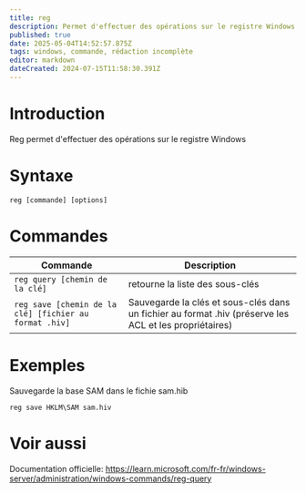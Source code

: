 ```yaml
---
title: reg
description: Permet d'effectuer des opérations sur le registre Windows
published: true
date: 2025-05-04T14:52:57.875Z
tags: windows, commande, rédaction incomplète
editor: markdown
dateCreated: 2024-07-15T11:58:30.391Z
---
```


# Introduction

Reg permet d'effectuer des opérations sur le registre Windows

# Syntaxe

`reg [commande] [options]`

# Commandes

| Commande                       | Description                                                                                            |
| ------------------------------ | ------------------------------------------------------------------------------------------------------ |
| `reg query [chemin de la clé]` | retourne la liste des sous-clés                                                                        |
| `reg save [chemin de la clé] [fichier au format .hiv]`  | Sauvegarde la clés et sous-clés dans un fichier au format .hiv (préserve les ACL et les propriétaires) |

# Exemples

Sauvegarde la base SAM dans le fichie sam.hib

`reg save HKLM\SAM sam.hiv`

# Voir aussi

Documentation officielle:
https://learn.microsoft.com/fr-fr/windows-server/administration/windows-commands/reg-query
